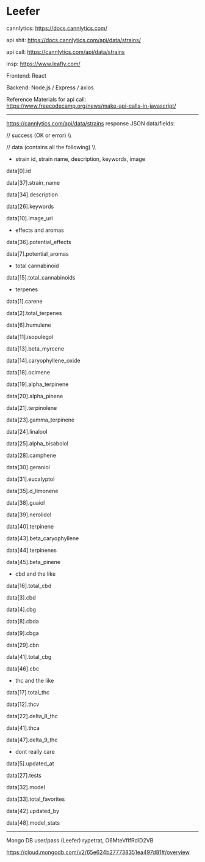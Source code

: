 # Leefer
cannlytics: https://docs.cannlytics.com/

api shit: https://docs.cannlytics.com/api/data/strains/

api call: https://cannlytics.com/api/data/strains

insp: https://www.leafly.com/

Frontend: React

Backend: Node.js / Express / axios

Reference Materials for api call: https://www.freecodecamp.org/news/make-api-calls-in-javascript/

*******************************************************************************************************

https://cannlytics.com/api/data/strains response JSON data/fields:

// success (OK or error) \\\

// data (contains all the following) \\\

- strain id, strain name, description, keywords, image

data[0].id

data[37].strain_name

data[34].description

data[26].keywords

data[10].image_url


- effects and aromas

data[36].potential_effects

data[7].potential_aromas


- total cannabinoid

data[15].total_cannabinoids


- terpenes

data[1].carene

data[2].total_terpenes

data[6].humulene

data[11].isopulegol

data[13].beta_myrcene

data[14].caryophyllene_oxide

data[18].ocimene

data[19].alpha_terpinene

data[20].alpha_pinene

data[21].terpinolene

data[23].gamma_terpinene

data[24].linalool

data[25].alpha_bisabolol

data[28].camphene

data[30].geraniol

data[31].eucalyptol

data[35].d_limonene

data[38].guaiol

data[39].nerolidol

data[40].terpinene

data[43].beta_caryophyllene

data[44].terpinenes

data[45].beta_pinene


- cbd and the like

data[16].total_cbd

data[3].cbd

data[4].cbg

data[8].cbda

data[9].cbga

data[29].cbn

data[41].total_cbg

data[46].cbc



- thc and the like

data[17].total_thc

data[12].thcv

data[22].delta_8_thc

data[41].thca

data[47].delta_9_thc


- dont really care

data[5].updated_at

data[27].tests

data[32].model

data[33].total_favorites

data[42].updated_by

data[48].model_stats

*******************************************************************************************************
  Mongo DB user/pass (Leefer)
rypetrat, O6MteVfIfRdlD2VB

https://cloud.mongodb.com/v2/65e624b277738351ea497d81#/overview

